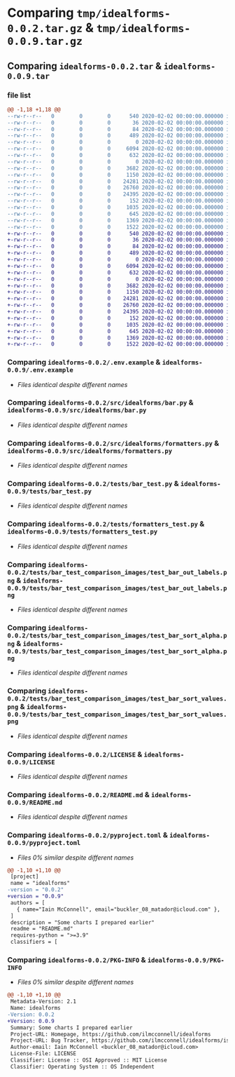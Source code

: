 # Comparing `tmp/idealforms-0.0.2.tar.gz` & `tmp/idealforms-0.0.9.tar.gz`

## Comparing `idealforms-0.0.2.tar` & `idealforms-0.0.9.tar`

### file list

```diff
@@ -1,18 +1,18 @@
--rw-r--r--   0        0        0      540 2020-02-02 00:00:00.000000 idealforms-0.0.2/.env.example
--rw-r--r--   0        0        0       36 2020-02-02 00:00:00.000000 idealforms-0.0.2/requirements.txt
--rw-r--r--   0        0        0       84 2020-02-02 00:00:00.000000 idealforms-0.0.2/requirements_dev.txt
--rw-r--r--   0        0        0      489 2020-02-02 00:00:00.000000 idealforms-0.0.2/tox.ini
--rw-r--r--   0        0        0        0 2020-02-02 00:00:00.000000 idealforms-0.0.2/src/idealforms/__init__.py
--rw-r--r--   0        0        0     6094 2020-02-02 00:00:00.000000 idealforms-0.0.2/src/idealforms/bar.py
--rw-r--r--   0        0        0      632 2020-02-02 00:00:00.000000 idealforms-0.0.2/src/idealforms/formatters.py
--rw-r--r--   0        0        0        0 2020-02-02 00:00:00.000000 idealforms-0.0.2/src/idealforms/py.typed
--rw-r--r--   0        0        0     3682 2020-02-02 00:00:00.000000 idealforms-0.0.2/tests/bar_test.py
--rw-r--r--   0        0        0     1150 2020-02-02 00:00:00.000000 idealforms-0.0.2/tests/formatters_test.py
--rw-r--r--   0        0        0    24281 2020-02-02 00:00:00.000000 idealforms-0.0.2/tests/bar_test_comparison_images/test_bar_out_labels.png
--rw-r--r--   0        0        0    26760 2020-02-02 00:00:00.000000 idealforms-0.0.2/tests/bar_test_comparison_images/test_bar_sort_alpha.png
--rw-r--r--   0        0        0    24395 2020-02-02 00:00:00.000000 idealforms-0.0.2/tests/bar_test_comparison_images/test_bar_sort_values.png
--rw-r--r--   0        0        0      152 2020-02-02 00:00:00.000000 idealforms-0.0.2/.gitignore
--rw-r--r--   0        0        0     1035 2020-02-02 00:00:00.000000 idealforms-0.0.2/LICENSE
--rw-r--r--   0        0        0      645 2020-02-02 00:00:00.000000 idealforms-0.0.2/README.md
--rw-r--r--   0        0        0     1369 2020-02-02 00:00:00.000000 idealforms-0.0.2/pyproject.toml
--rw-r--r--   0        0        0     1522 2020-02-02 00:00:00.000000 idealforms-0.0.2/PKG-INFO
+-rw-r--r--   0        0        0      540 2020-02-02 00:00:00.000000 idealforms-0.0.9/.env.example
+-rw-r--r--   0        0        0       36 2020-02-02 00:00:00.000000 idealforms-0.0.9/requirements.txt
+-rw-r--r--   0        0        0       84 2020-02-02 00:00:00.000000 idealforms-0.0.9/requirements_dev.txt
+-rw-r--r--   0        0        0      489 2020-02-02 00:00:00.000000 idealforms-0.0.9/tox.ini
+-rw-r--r--   0        0        0        0 2020-02-02 00:00:00.000000 idealforms-0.0.9/src/idealforms/__init__.py
+-rw-r--r--   0        0        0     6094 2020-02-02 00:00:00.000000 idealforms-0.0.9/src/idealforms/bar.py
+-rw-r--r--   0        0        0      632 2020-02-02 00:00:00.000000 idealforms-0.0.9/src/idealforms/formatters.py
+-rw-r--r--   0        0        0        0 2020-02-02 00:00:00.000000 idealforms-0.0.9/src/idealforms/py.typed
+-rw-r--r--   0        0        0     3682 2020-02-02 00:00:00.000000 idealforms-0.0.9/tests/bar_test.py
+-rw-r--r--   0        0        0     1150 2020-02-02 00:00:00.000000 idealforms-0.0.9/tests/formatters_test.py
+-rw-r--r--   0        0        0    24281 2020-02-02 00:00:00.000000 idealforms-0.0.9/tests/bar_test_comparison_images/test_bar_out_labels.png
+-rw-r--r--   0        0        0    26760 2020-02-02 00:00:00.000000 idealforms-0.0.9/tests/bar_test_comparison_images/test_bar_sort_alpha.png
+-rw-r--r--   0        0        0    24395 2020-02-02 00:00:00.000000 idealforms-0.0.9/tests/bar_test_comparison_images/test_bar_sort_values.png
+-rw-r--r--   0        0        0      152 2020-02-02 00:00:00.000000 idealforms-0.0.9/.gitignore
+-rw-r--r--   0        0        0     1035 2020-02-02 00:00:00.000000 idealforms-0.0.9/LICENSE
+-rw-r--r--   0        0        0      645 2020-02-02 00:00:00.000000 idealforms-0.0.9/README.md
+-rw-r--r--   0        0        0     1369 2020-02-02 00:00:00.000000 idealforms-0.0.9/pyproject.toml
+-rw-r--r--   0        0        0     1522 2020-02-02 00:00:00.000000 idealforms-0.0.9/PKG-INFO
```

### Comparing `idealforms-0.0.2/.env.example` & `idealforms-0.0.9/.env.example`

 * *Files identical despite different names*

### Comparing `idealforms-0.0.2/src/idealforms/bar.py` & `idealforms-0.0.9/src/idealforms/bar.py`

 * *Files identical despite different names*

### Comparing `idealforms-0.0.2/src/idealforms/formatters.py` & `idealforms-0.0.9/src/idealforms/formatters.py`

 * *Files identical despite different names*

### Comparing `idealforms-0.0.2/tests/bar_test.py` & `idealforms-0.0.9/tests/bar_test.py`

 * *Files identical despite different names*

### Comparing `idealforms-0.0.2/tests/formatters_test.py` & `idealforms-0.0.9/tests/formatters_test.py`

 * *Files identical despite different names*

### Comparing `idealforms-0.0.2/tests/bar_test_comparison_images/test_bar_out_labels.png` & `idealforms-0.0.9/tests/bar_test_comparison_images/test_bar_out_labels.png`

 * *Files identical despite different names*

### Comparing `idealforms-0.0.2/tests/bar_test_comparison_images/test_bar_sort_alpha.png` & `idealforms-0.0.9/tests/bar_test_comparison_images/test_bar_sort_alpha.png`

 * *Files identical despite different names*

### Comparing `idealforms-0.0.2/tests/bar_test_comparison_images/test_bar_sort_values.png` & `idealforms-0.0.9/tests/bar_test_comparison_images/test_bar_sort_values.png`

 * *Files identical despite different names*

### Comparing `idealforms-0.0.2/LICENSE` & `idealforms-0.0.9/LICENSE`

 * *Files identical despite different names*

### Comparing `idealforms-0.0.2/README.md` & `idealforms-0.0.9/README.md`

 * *Files identical despite different names*

### Comparing `idealforms-0.0.2/pyproject.toml` & `idealforms-0.0.9/pyproject.toml`

 * *Files 0% similar despite different names*

```diff
@@ -1,10 +1,10 @@
 [project]
 name = "idealforms"
-version = "0.0.2"
+version = "0.0.9"
 authors = [
   { name="Iain McConnell", email="buckler_08_matador@icloud.com" },
 ]
 description = "Some charts I prepared earlier"
 readme = "README.md"
 requires-python = ">=3.9"
 classifiers = [
```

### Comparing `idealforms-0.0.2/PKG-INFO` & `idealforms-0.0.9/PKG-INFO`

 * *Files 0% similar despite different names*

```diff
@@ -1,10 +1,10 @@
 Metadata-Version: 2.1
 Name: idealforms
-Version: 0.0.2
+Version: 0.0.9
 Summary: Some charts I prepared earlier
 Project-URL: Homepage, https://github.com/ilmcconnell/idealforms
 Project-URL: Bug Tracker, https://github.com/ilmcconnell/idealforms/issues
 Author-email: Iain McConnell <buckler_08_matador@icloud.com>
 License-File: LICENSE
 Classifier: License :: OSI Approved :: MIT License
 Classifier: Operating System :: OS Independent
```

